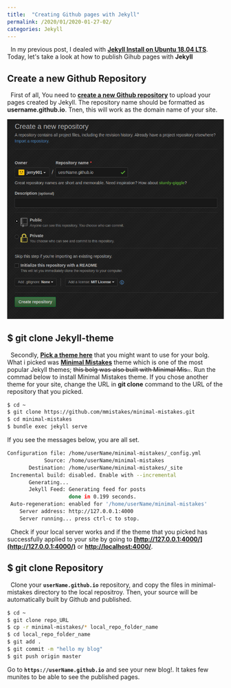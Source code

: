 ```yaml
---
title:  "Creating Github pages with Jekyll"
permalink: /2020/01/2020-01-27-02/
categories: Jekyll
---
```


&nbsp; In my previous post, I dealed with **[Jekyll Install on Ubuntu 18.04 LTS](https://jerry901.github.io/en/2020/01/2020-01-26-02/)**.
Today, let's take a look at how to publish Gihub pages with **Jekyll**

## Create a new Github Repository 

&nbsp; First of all, You need to **[create a new Github repository](http://www.github.com/new)** to upload your pages created by Jekyll. The repository name should be formatted as **username.github.io**. Tnen, this will work as the domain name of your site.

![ex_screenshot](/assets/images/2020-01-27/2020-01-27_create_a_new_repo.png)

## $ git clone Jekyll-theme
&nbsp; Secondly, **[Pick a theme here](http://jekyllthemes.org)** that you might want to use for your bolg. 
What i picked was **[Minimal Mistakes](https://github.com/mmistakes/minimal-mistakes)** theme which is one of the most popular Jekyll themes; 
~~this bolg was also built with Minimal Mis..~~. Run the commad below to install Minimal Mistakes theme. 
If you chose another theme for your site, change the URL in **git clone** command to the URL of the repository that you picked.

```bash
$ cd ~
$ git clone https://github.com/mmistakes/minimal-mistakes.git
$ cd minimal-mistakes
$ bundle exec jekyll serve
```
If you see the messages below, you are all set.
```bash
Configuration file: /home/userName/minimal-mistakes/_config.yml
            Source: /home/userName/minimal-mistakes
       Destination: /home/userName/minimal-mistakes/_site
 Incremental build: disabled. Enable with --incremental
       Generating... 
       Jekyll Feed: Generating feed for posts
                    done in 0.199 seconds.
 Auto-regeneration: enabled for '/home/userName/minimal-mistakes'
    Server address: http://127.0.0.1:4000
    Server running... press ctrl-c to stop.
```
&nbsp; Check if your local server works and if the theme that you picked has successfully applied to your site by going to 
**[http://127.0.0.1:4000/](http://127.0.0.1:4000/)** or **[http://localhost:4000/](http://localhost:4000/)**.  


## $ git clone Repository
&nbsp; Clone your **```userName.github.io```** repository, and copy the files in minimal-mistakes directory to the local repositroy. 
Then, your source will be automatically built by Github and published.

```bash
$ cd ~
$ git clone repo_URL 
$ cp -r minimal-mistakes/* local_repo_folder_name
$ cd local_repo_folder_name
$ git add .
$ git commit -m "hello my blog"
$ git push origin master 
```
Go to **```https://userName.github.io```** and see your new blog!. It takes few munites to be able to see the published pages.